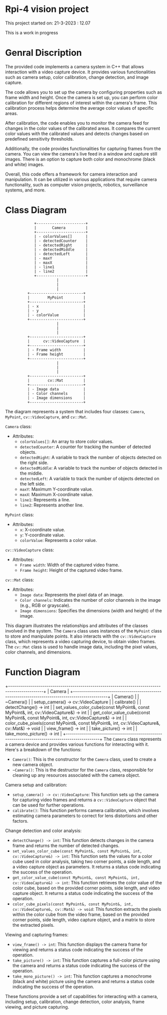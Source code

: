 # Rpi-4 vision project
This project started on: 21-3-2023 : 12.07

This is a work in progress

# Genral Discription

The provided code implements a camera system in C++ that allows interaction with a video capture device. It provides various functionalities such as camera setup, color calibration, change detection, and image capture.

The code allows you to set up the camera by configuring properties such as frame width and height. Once the camera is set up, you can perform color calibration for different regions of interest within the camera's frame. This calibration process helps determine the average color values of specific areas.

After calibration, the code enables you to monitor the camera feed for changes in the color values of the calibrated areas. It compares the current color values with the calibrated values and detects changes based on predefined sensitivity thresholds.

Additionally, the code provides functionalities for capturing frames from the camera. You can view the camera's live feed in a window and capture still images. There is an option to capture both color and monochrome (black and white) images.

Overall, this code offers a framework for camera interaction and manipulation. It can be utilized in various applications that require camera functionality, such as computer vision projects, robotics, surveillance systems, and more.

# Class Diagram

                 +----------------------+
                 |       Camera         |
                 +----------------------+
                 | - colorValues[]      |
                 | - detectedCounter    |
                 | - detectedRight      |
                 | - detectedMiddle     |
                 | - detectedLeft       |
                 | - maxY               |
                 | - maxX               |
                 | - line1              |
                 | - line2              |
                 +----------------------+
                           |
                           |
                           |
              +------------------------+
              |        MyPoint         |
              +------------------------+
              | - x                    |
              | - y                    |
              | - colorValue           |
              +------------------------+
                           |
                           |
                           |
              +------------------------+
              |      cv::VideoCapture  |
              +------------------------+
              | - Frame width          |
              | - Frame height         |
              +------------------------+
                           |
                           |
                           |
              +------------------------+
              |        cv::Mat         |
              +------------------------+
              | - Image data           |
              | - Color channels       |
              | - Image dimensions     |
              +------------------------+
The diagram represents a system that includes four classes: `Camera`, `MyPoint`, `cv::VideoCapture`, and `cv::Mat`.

`Camera` class:
- Attributes:
  - `colorValues[]`: An array to store color values.
  - `detectedCounter`: A counter for tracking the number of detected objects.
  - `detectedRight`: A variable to track the number of objects detected on the right side.
  - `detectedMiddle`: A variable to track the number of objects detected in the middle.
  - `detectedLeft`: A variable to track the number of objects detected on the left side.
  - `maxY`: Maximum Y-coordinate value.
  - `maxX`: Maximum X-coordinate value.
  - `line1`: Represents a line.
  - `line2`: Represents another line.

`MyPoint` class:
- Attributes:
  - `x`: X-coordinate value.
  - `y`: Y-coordinate value.
  - `colorValue`: Represents a color value.

`cv::VideoCapture` class:
- Attributes:
  - `Frame width`: Width of the captured video frame.
  - `Frame height`: Height of the captured video frame.

`cv::Mat` class:
- Attributes:
  - `Image data`: Represents the pixel data of an image.
  - `Color channels`: Indicates the number of color channels in the image (e.g., RGB or grayscale).
  - `Image dimensions`: Specifies the dimensions (width and height) of the image.

This diagram illustrates the relationships and attributes of the classes involved in the system. The `Camera` class uses instances of the `MyPoint` class to store and manipulate points. It also interacts with the `cv::VideoCapture` class, which represents a video capturing device, to obtain video frames. The `cv::Mat` class is used to handle image data, including the pixel values, color channels, and dimensions.   

# Function Diagram

+-----------------------------------------------------------------------------------------------+
|                                           Camera                                              |
+-----------------------------------------------------------------------------------------------+
|  Camera()                                                                                     |
|  ~Camera()                                                                                    |
|  setup_camera() -> cv::VideoCapture                                                           |
|  calibrate()                                                                                  |
|  detectChange() -> int                                                                        |
|  set_values_color_cube(const MyPoint&, const MyPoint&, int, cv::VideoCapture&) -> int         |
|  get_color_value_cube(const MyPoint&, const MyPoint&, int, cv::VideoCapture&) -> int          |
|  color_cube_pixels(const MyPoint&, const MyPoint&, int, cv::VideoCapture&, cv::Mat&) -> void  |
|  view_frame() -> int                                                                          |
|  take_picture() -> int                                                                        |
|  take_mono_picture() -> int                                                                   |
+-----------------------------------------------------------------------------------------------+
The `Camera` class represents a camera device and provides various functions for interacting with it. Here's a breakdown of the functions:

- `Camera()`: This is the constructor for the `Camera` class, used to create a new camera object.
- `~Camera()`: This is the destructor for the `Camera` class, responsible for cleaning up any resources associated with the camera object.

Camera setup and calibration:
- `setup_camera() -> cv::VideoCapture`: This function sets up the camera for capturing video frames and returns a `cv::VideoCapture` object that can be used for further operations.
- `calibrate()`: This function performs camera calibration, which involves estimating camera parameters to correct for lens distortions and other factors.

Change detection and color analysis:
- `detectChange() -> int`: This function detects changes in the camera frame and returns the number of detected changes.
- `set_values_color_cube(const MyPoint&, const MyPoint&, int, cv::VideoCapture&) -> int`: This function sets the values for a color cube used in color analysis, taking two corner points, a side length, and a video capture object as parameters. It returns a status code indicating the success of the operation.
- `get_color_value_cube(const MyPoint&, const MyPoint&, int, cv::VideoCapture&) -> int`: This function retrieves the color value of the color cube, based on the provided corner points, side length, and video capture object. It returns a status code indicating the success of the operation.
- `color_cube_pixels(const MyPoint&, const MyPoint&, int, cv::VideoCapture&, cv::Mat&) -> void`: This function extracts the pixels within the color cube from the video frame, based on the provided corner points, side length, video capture object, and a matrix to store the extracted pixels.

Viewing and capturing frames:
- `view_frame() -> int`: This function displays the camera frame for viewing and returns a status code indicating the success of the operation.
- `take_picture() -> int`: This function captures a full-color picture using the camera and returns a status code indicating the success of the operation.
- `take_mono_picture() -> int`: This function captures a monochrome (black and white) picture using the camera and returns a status code indicating the success of the operation.

These functions provide a set of capabilities for interacting with a camera, including setup, calibration, change detection, color analysis, frame viewing, and picture capturing.
